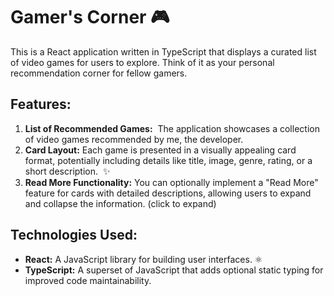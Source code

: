 # Gamer's Corner 🎮
This is a React application written in TypeScript that displays a curated list of video games for users to explore. Think of it as your personal recommendation corner for fellow gamers.

## Features:

1. **List of Recommended Games:** ️ The application showcases a collection of video games recommended by me, the developer.
2. **Card Layout:** Each game is presented in a visually appealing card format, potentially including details like title, image, genre, rating, or a short description. ️ ✨
3. **Read More Functionality:** You can optionally implement a "Read More" feature for cards with detailed descriptions, allowing users to expand and collapse the information. (click to expand)

## Technologies Used:

- **React:** A JavaScript library for building user interfaces. ⚛️
- **TypeScript:** A superset of JavaScript that adds optional static typing for improved code maintainability.
